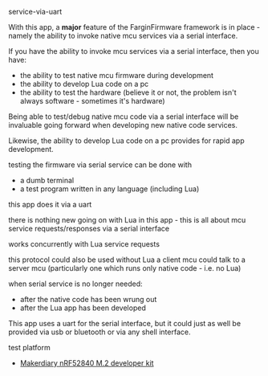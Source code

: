 
service-via-uart



With this app, a **major** feature of the FarginFirmware framework is
in place - namely the ability to invoke native mcu services via a serial
interface.

If you have the ability to invoke mcu services via a serial interface, then you
have:

 - the ability to test native mcu firmware during development
 - the ability to develop Lua code on a pc
 - the ability to test the hardware (believe it or not, the problem isn't
   always software - sometimes it's hardware)


Being able to test/debug native mcu code via a serial interface will be
invaluable going forward when developing new native code services.

Likewise, the ability to develop Lua code on a pc provides for rapid app
development.



testing the firmware via serial service can be done with
 - a dumb terminal
 - a test program written in any language (including Lua)


this app does it via a uart


there is nothing new going on with Lua in this app - this is all about 
mcu service requests/responses via a serial interface


works concurrently with Lua service requests

this protocol could also be used without Lua
    a client mcu could talk to a server mcu (particularly one which runs only
    native code - i.e. no Lua)



when serial service is no longer needed:
 - after the native code has been wrung out
 - after the Lua app has been developed


This app uses a uart for the serial interface, but it could just as well be
provided via usb or bluetooth or via any shell interface.





test platform
 - [Makerdiary nRF52840 M.2 developer kit](https://makerdiary.com/products/nrf52840-m2-developer-kit)



